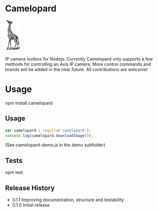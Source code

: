 # Camelopard

![alt tag](https://github.com/fsandx/camelopard/blob/master/assets/camelopard.png)

IP camera toolbox for Nodejs. 
Currently Camelopard only supports a few methods for controlling an Axis IP camera. 
More control commands and brands will be added in the near future. 
All contributions are welcome! 

# Usage

npm install camelopard

## Usage

 ```JavaScript
var camelopard = require('camelopard');
console.log(camelopard.downloadImage());
 ```

 (See camelopard-demo.js in the demo subfolder)

## Tests

  npm test

## Release History

* 0.1.1 Improving documentation, structure and testability
* 0.1.0 Initial release
